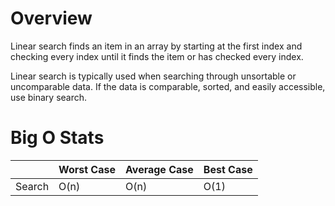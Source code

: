 # Overview
Linear search finds an item in an array by starting at the first index and checking every index until it finds the item or has checked every index.

Linear search is typically used when searching through unsortable or uncomparable data. If the data is comparable, sorted, and easily accessible, use binary search.

# Big O Stats
|        | Worst Case | Average Case | Best Case |
| ------ | ---------- | ------------ | --------- |
| Search | O(n)       | O(n)         | O(1)      |